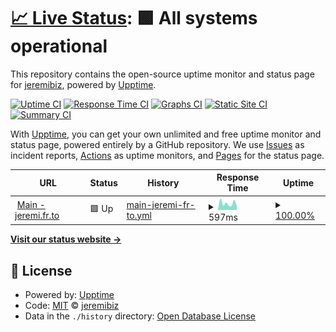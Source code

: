 # [📈 Live Status](https://jeremibiz.github.io/upptime): <!--live status--> **🟩 All systems operational**

This repository contains the open-source uptime monitor and status page for [jeremibiz](https://jeremibiz.github.io/upptime), powered by [Upptime](https://github.com/upptime/upptime).

[![Uptime CI](https://github.com/jeremibiz/upptime/workflows/Uptime%20CI/badge.svg)](https://github.com/jeremibiz/upptime/actions?query=workflow%3A%22Uptime+CI%22)
[![Response Time CI](https://github.com/jeremibiz/upptime/workflows/Response%20Time%20CI/badge.svg)](https://github.com/jeremibiz/upptime/actions?query=workflow%3A%22Response+Time+CI%22)
[![Graphs CI](https://github.com/jeremibiz/upptime/workflows/Graphs%20CI/badge.svg)](https://github.com/jeremibiz/upptime/actions?query=workflow%3A%22Graphs+CI%22)
[![Static Site CI](https://github.com/jeremibiz/upptime/workflows/Static%20Site%20CI/badge.svg)](https://github.com/jeremibiz/upptime/actions?query=workflow%3A%22Static+Site+CI%22)
[![Summary CI](https://github.com/jeremibiz/upptime/workflows/Summary%20CI/badge.svg)](https://github.com/jeremibiz/upptime/actions?query=workflow%3A%22Summary+CI%22)

With [Upptime](https://upptime.js.org), you can get your own unlimited and free uptime monitor and status page, powered entirely by a GitHub repository. We use [Issues](https://github.com/jeremibiz/upptime/issues) as incident reports, [Actions](https://github.com/jeremibiz/upptime/actions) as uptime monitors, and [Pages](https://jeremibiz.github.io/upptime) for the status page.

<!--start: status pages-->
<!-- This summary is generated by Upptime (https://github.com/upptime/upptime) -->
<!-- Do not edit this manually, your changes will be overwritten -->
<!-- prettier-ignore -->
| URL | Status | History | Response Time | Uptime |
| --- | ------ | ------- | ------------- | ------ |
| <img alt="" src="https://favicons.githubusercontent.com/jeremi.fr.to" height="13"> [Main - jeremi.fr.to](https://jeremi.fr.to) | 🟩 Up | [main-jeremi-fr-to.yml](https://github.com/jeremibiz/upptime/commits/HEAD/history/main-jeremi-fr-to.yml) | <details><summary><img alt="Response time graph" src="./graphs/main-jeremi-fr-to/response-time-week.png" height="20"> 597ms</summary><br><a href="https://jeremibiz.github.io/upptime/history/main-jeremi-fr-to"><img alt="Response time 714" src="https://img.shields.io/endpoint?url=https%3A%2F%2Fraw.githubusercontent.com%2Fjeremibiz%2Fupptime%2FHEAD%2Fapi%2Fmain-jeremi-fr-to%2Fresponse-time.json"></a><br><a href="https://jeremibiz.github.io/upptime/history/main-jeremi-fr-to"><img alt="24-hour response time 477" src="https://img.shields.io/endpoint?url=https%3A%2F%2Fraw.githubusercontent.com%2Fjeremibiz%2Fupptime%2FHEAD%2Fapi%2Fmain-jeremi-fr-to%2Fresponse-time-day.json"></a><br><a href="https://jeremibiz.github.io/upptime/history/main-jeremi-fr-to"><img alt="7-day response time 597" src="https://img.shields.io/endpoint?url=https%3A%2F%2Fraw.githubusercontent.com%2Fjeremibiz%2Fupptime%2FHEAD%2Fapi%2Fmain-jeremi-fr-to%2Fresponse-time-week.json"></a><br><a href="https://jeremibiz.github.io/upptime/history/main-jeremi-fr-to"><img alt="30-day response time 714" src="https://img.shields.io/endpoint?url=https%3A%2F%2Fraw.githubusercontent.com%2Fjeremibiz%2Fupptime%2FHEAD%2Fapi%2Fmain-jeremi-fr-to%2Fresponse-time-month.json"></a><br><a href="https://jeremibiz.github.io/upptime/history/main-jeremi-fr-to"><img alt="1-year response time 714" src="https://img.shields.io/endpoint?url=https%3A%2F%2Fraw.githubusercontent.com%2Fjeremibiz%2Fupptime%2FHEAD%2Fapi%2Fmain-jeremi-fr-to%2Fresponse-time-year.json"></a></details> | <details><summary><a href="https://jeremibiz.github.io/upptime/history/main-jeremi-fr-to">100.00%</a></summary><a href="https://jeremibiz.github.io/upptime/history/main-jeremi-fr-to"><img alt="All-time uptime 96.08%" src="https://img.shields.io/endpoint?url=https%3A%2F%2Fraw.githubusercontent.com%2Fjeremibiz%2Fupptime%2FHEAD%2Fapi%2Fmain-jeremi-fr-to%2Fuptime.json"></a><br><a href="https://jeremibiz.github.io/upptime/history/main-jeremi-fr-to"><img alt="24-hour uptime 100.00%" src="https://img.shields.io/endpoint?url=https%3A%2F%2Fraw.githubusercontent.com%2Fjeremibiz%2Fupptime%2FHEAD%2Fapi%2Fmain-jeremi-fr-to%2Fuptime-day.json"></a><br><a href="https://jeremibiz.github.io/upptime/history/main-jeremi-fr-to"><img alt="7-day uptime 100.00%" src="https://img.shields.io/endpoint?url=https%3A%2F%2Fraw.githubusercontent.com%2Fjeremibiz%2Fupptime%2FHEAD%2Fapi%2Fmain-jeremi-fr-to%2Fuptime-week.json"></a><br><a href="https://jeremibiz.github.io/upptime/history/main-jeremi-fr-to"><img alt="30-day uptime 96.08%" src="https://img.shields.io/endpoint?url=https%3A%2F%2Fraw.githubusercontent.com%2Fjeremibiz%2Fupptime%2FHEAD%2Fapi%2Fmain-jeremi-fr-to%2Fuptime-month.json"></a><br><a href="https://jeremibiz.github.io/upptime/history/main-jeremi-fr-to"><img alt="1-year uptime 96.08%" src="https://img.shields.io/endpoint?url=https%3A%2F%2Fraw.githubusercontent.com%2Fjeremibiz%2Fupptime%2FHEAD%2Fapi%2Fmain-jeremi-fr-to%2Fuptime-year.json"></a></details>

<!--end: status pages-->

[**Visit our status website →**](https://jeremibiz.github.io/upptime)

## 📄 License

- Powered by: [Upptime](https://github.com/upptime/upptime)
- Code: [MIT](./LICENSE) © [jeremibiz](https://jeremibiz.github.io/upptime)
- Data in the `./history` directory: [Open Database License](https://opendatacommons.org/licenses/odbl/1-0/)
